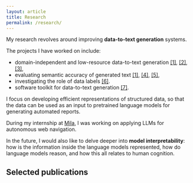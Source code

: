 ```yaml
---
layout: article
title: Research
permalink: /research/
---
```


My research revolves around improving **data-to-text generation** systems.

The projects I have worked on include:
- domain-independent and low-resource data-to-text generation [[1]](#d2t-llm), [[2]](#neural_pipeline), [[3]](#iterative_editing),
- evaluating semantic accuracy of generated text [[1]](#d2t-llm), [[4]](#text_in_context), [[5]](#semacc),
- investigating the role of data labels [[6]](#rel2text).
- software toolkit for data-to-text generation [[7]](#tabgenie).

I focus on developing efficient representations of structured data, so that the data can be used as an input to pretrained language models for generating automated reports.

During my internship at [Mila](https://mila.quebec/), I was working on applying LLMs for autonomous web navigation.

In the future, I would also like to delve deeper into **model interpretability**: how is the information inside the language models represented, how do language models reason, and how this all relates to human cognition.

## Selected publications
<!-- See my **<img src="/assets/icons/scholar.png" style="display: inline"> [Google Scholar](https://scholar.google.cz/citations?user=6NnuRB8AAAAJ)** profile for the full list of my publications. -->